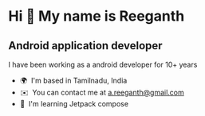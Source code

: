 Hi 👋 My name is Reeganth
=========================

Android application developer
-----------------------------

I have been working as a android developer for 10+ years

*   🌍  I'm based in Tamilnadu, India
*   ✉️  You can contact me at [a.reeganth@gmail.com](mailto:a.reeganth@gmail.com)
*   🧠  I'm learning Jetpack compose
